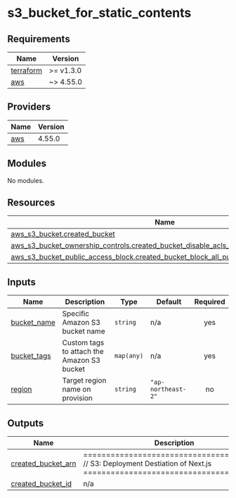 # s3_bucket_for_static_contents

<!-- BEGINNING OF PRE-COMMIT-TERRAFORM DOCS HOOK -->
## Requirements

| Name | Version |
|------|---------|
| <a name="requirement_terraform"></a> [terraform](#requirement\_terraform) | >= v1.3.0 |
| <a name="requirement_aws"></a> [aws](#requirement\_aws) | ~> 4.55.0 |

## Providers

| Name | Version |
|------|---------|
| <a name="provider_aws"></a> [aws](#provider\_aws) | 4.55.0 |

## Modules

No modules.

## Resources

| Name | Type |
|------|------|
| [aws_s3_bucket.created_bucket](https://registry.terraform.io/providers/hashicorp/aws/latest/docs/resources/s3_bucket) | resource |
| [aws_s3_bucket_ownership_controls.created_bucket_disable_acls_with_enforcing_only_owner](https://registry.terraform.io/providers/hashicorp/aws/latest/docs/resources/s3_bucket_ownership_controls) | resource |
| [aws_s3_bucket_public_access_block.created_bucket_block_all_public_access](https://registry.terraform.io/providers/hashicorp/aws/latest/docs/resources/s3_bucket_public_access_block) | resource |

## Inputs

| Name | Description | Type | Default | Required |
|------|-------------|------|---------|:--------:|
| <a name="input_bucket_name"></a> [bucket\_name](#input\_bucket\_name) | Specific Amazon S3 bucket name | `string` | n/a | yes |
| <a name="input_bucket_tags"></a> [bucket\_tags](#input\_bucket\_tags) | Custom tags to attach the Amazon S3 bucket | `map(any)` | n/a | yes |
| <a name="input_region"></a> [region](#input\_region) | Target region name on provision | `string` | `"ap-northeast-2"` | no |

## Outputs

| Name | Description |
|------|-------------|
| <a name="output_created_bucket_arn"></a> [created\_bucket\_arn](#output\_created\_bucket\_arn) | ======================================== // S3: Deployment Destiation of Next.js ======================================== |
| <a name="output_created_bucket_id"></a> [created\_bucket\_id](#output\_created\_bucket\_id) | n/a |
<!-- END OF PRE-COMMIT-TERRAFORM DOCS HOOK -->
